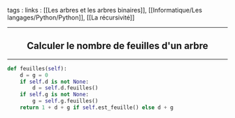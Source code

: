 tags : 
links : [[Les arbres et les arbres binaires]], [[Informatique/Les langages/Python/Python]], [[La récursivité]]

****

<h2 style="text-align: center;"> Calculer le nombre de feuilles d'un arbre </h2>

****


```python
def feuilles(self):
	d = g = 0
	if self.d is not None:
		d = self.d.feuilles()
	if self.g is not None:
		g = self.g.feuilles()
	return 1 + d + g if self.est_feuille() else d + g
```